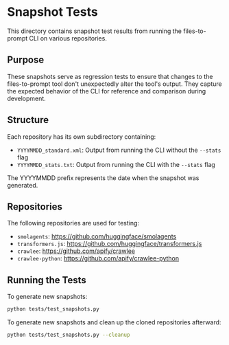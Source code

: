 # Snapshot Tests

This directory contains snapshot test results from running the files-to-prompt CLI on various repositories.

## Purpose

These snapshots serve as regression tests to ensure that changes to the files-to-prompt tool don't unexpectedly alter the tool's output. They capture the expected behavior of the CLI for reference and comparison during development.

## Structure

Each repository has its own subdirectory containing:
- `YYYYMMDD_standard.xml`: Output from running the CLI without the `--stats` flag
- `YYYYMMDD_stats.txt`: Output from running the CLI with the `--stats` flag

The YYYYMMDD prefix represents the date when the snapshot was generated.

## Repositories

The following repositories are used for testing:
- `smolagents`: https://github.com/huggingface/smolagents
- `transformers.js`: https://github.com/huggingface/transformers.js
- `crawlee`: https://github.com/apify/crawlee
- `crawlee-python`: https://github.com/apify/crawlee-python

## Running the Tests

To generate new snapshots:

```bash
python tests/test_snapshots.py
```

To generate new snapshots and clean up the cloned repositories afterward:

```bash
python tests/test_snapshots.py --cleanup
```
